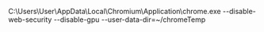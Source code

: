 C:\Users\User\AppData\Local\Chromium\Application\chrome.exe --disable-web-security --disable-gpu --user-data-dir=~/chromeTemp
